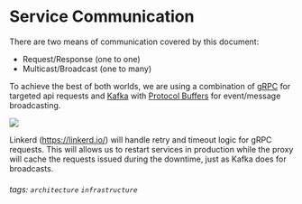 # Service Communication

There are two means of communication covered by this document:

* Request/Response (one to one)
* Multicast/Broadcast (one to many)

To achieve the best of both worlds, we are using a combination of [gRPC](https://grpc.io/) for targeted api requests and [Kafka](https://kafka.apache.org/) with [Protocol Buffers](https://developers.google.com/protocol-buffers) for event/message broadcasting.

![](https://i.imgur.com/7BBMAcy.png)

Linkerd (https://linkerd.io/) will handle retry and timeout logic for gRPC requests. This will allows us to restart services in production while the proxy will cache the requests issued during the downtime, just as Kafka does for broadcasts.

###### tags: `architecture` `infrastructure`